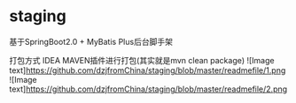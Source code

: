 # staging

基于SpringBoot2.0 + MyBatis Plus后台脚手架 

打包方式
IDEA MAVEN插件进行打包(其实就是mvn clean package)
![Image text]https://github.com/dzjfromChina/staging/blob/master/readmefile/1.png
![Image text]https://github.com/dzjfromChina/staging/blob/master/readmefile/2.png
